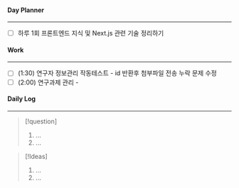 
#### Day Planner
---
- [ ] 하루 1회 프론트엔드 지식 및 Next.js 관련 기술 정리하기


#### Work
---
- [ ] (1:30) 연구자 정보관리 작동테스트 - id 반환후 첨부파일 전송 누락 문제 수정
- [ ] (2:00) 연구과제 관리 - 

#### Daily Log
---
> [!question]
> 1. ...
> 2. ...

> [!Ideas]
> 1. ...
> 2. ...



